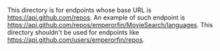 [//]: # "@Author: Francis Nwokelo (emperorfin)"
[//]: # "@Date: Thursday 24th October, 2024."

This directory is for endpoints whose base URL is https://api.github.com/repos. An example of such 
endpoint is https://api.github.com/repos/emperorfin/MovieSearch/languages. This directory shouldn't 
be used for endpoints like https://api.github.com/users/emperorfin/repos.